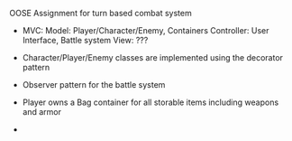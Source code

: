 OOSE Assignment for turn based combat system

- MVC:
    Model: Player/Character/Enemy, Containers
    Controller: User Interface, Battle system
    View: ???

- Character/Player/Enemy classes are implemented using the decorator pattern
- Observer pattern for the battle system
- Player owns a Bag container for all storable items including weapons and armor
- 